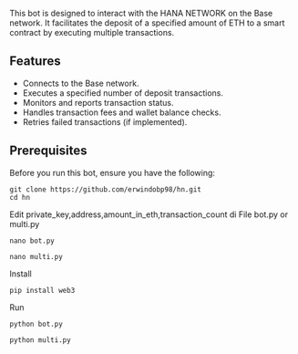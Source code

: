 This bot is designed to interact with the HANA NETWORK on the Base network. It facilitates the deposit of a specified amount of ETH to a smart contract by executing multiple transactions.

## Features

- Connects to the Base network.
- Executes a specified number of deposit transactions.
- Monitors and reports transaction status.
- Handles transaction fees and wallet balance checks.
- Retries failed transactions (if implemented).

## Prerequisites

Before you run this bot, ensure you have the following:

```shell
git clone https://github.com/erwindobp98/hn.git
cd hn
```
Edit private_key,address,amount_in_eth,transaction_count di File bot.py or multi.py
```shell
nano bot.py
```
```shell
nano multi.py
```
Install
```shell
pip install web3
```
Run
```shell
python bot.py
```
```shell
python multi.py
